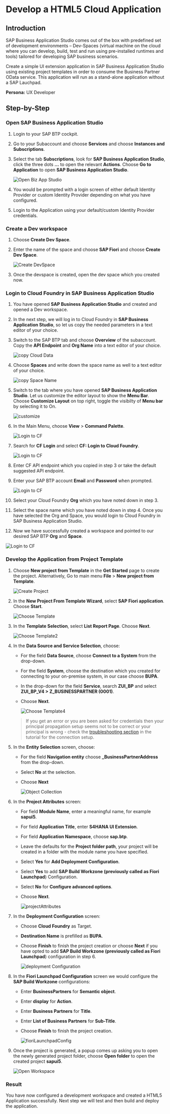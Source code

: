 # Develop a HTML5 Cloud Application

## Introduction

SAP Business Application Studio comes out of the box with predefined set of development environments – Dev-Spaces (virtual machine on the cloud where you can develop, build, test and run using pre-installed runtimes and tools) tailored for developing SAP business scenarios.

Create a simple UI extension application in SAP Business Application Studio using existing project templates in order to consume the Business Partner OData service. This application will run as a stand-alone application without a SAP Lauchpad.

**Persona:** UX Developer

## Step-by-Step


### Open SAP Business Application Studio 

1. Login to your SAP BTP cockpit. 
2. Go to your Subaccount and choose **Services** and choose **Instances and Subscriptions**. 
3. Select the tab **Subscriptions**, look for **SAP Business Application Studio**, click the three dots **...** to open the relevant **Actions**. Choose **Go to Application** to open **SAP Business Application Studio**.

   ![Open Biz App Studio](./images/develop_01.png)
   
4. You would be prompted with a login screen of either default Identity Provider or custom Identity Provider depending on what you have configured.
5. Login to the Application using your default/custom Identity Provider credentials.

### Create a Dev workspace

1. Choose **Create Dev Space**.
2. Enter the name of the space and choose **SAP Fiori** and choose **Create Dev Space**.

   ![Create DevSpace](./images/develop_02.png)
  
3. Once the devspace is created, open the dev space which you created now.


### Login to Cloud Foundry in SAP Business Application Studio 

1. You have opened **SAP Business Application Studio** and created and opened a Dev workspace.
2. In the next step, we will log in to Cloud Foundry in **SAP Business Application Studio**, so let us copy the needed parameters in a text editor of your choice. 
3. Switch to the SAP BTP tab and choose **Overview** of the subaccount. Copy the **API Endpoint** and **Org Name** into a text editor of your choice. 

    ![copy Cloud Data](./images/develop_03.png)

4. Choose **Spaces** and write down the space name as well to a text editor of your choice. 

    ![copy Space Name](./images/develop_04.png)

5. Switch to the tab where you have opened **SAP Business Application Studio**. Let us customize the editor layout to show the **Menu Bar**. Choose **Customize Layout** on top right, toggle the visibilty of **Menu bar** by selecting it to On.
   
   ![customize](./images/develop_05.png)
   
6. In the Main Menu, choose **View** > **Command Palette**.

	![Login to CF](./images/develop_06.png)

6. Search for **CF Login** and select **CF: Login to Cloud Foundry**.

    ![Login to CF](./images/develop_07.png)
    
7. Enter CF API endpoint which you copied in step 3 or take the default suggested API endpoint.     
8. Enter your SAP BTP account **Email** and **Password** when prompted.

   ![Login to CF](./images/develop_08.png)

9. Select your Cloud Foundry **Org** which you have noted down in step 3. 
10. Select the space name which you have noted down in step 4. Once you have selected the Org and Space, you would login to Cloud Foundry in SAP Business Application Studio.
11. Now we have successfully created a workspace and pointed to our desired SAP BTP **Org** and **Space**.

   ![Login to CF](./images/develop_09.png)

### Develop the Application from Project Template

1. Choose **New project from Template** in the **Get Started** page to create the project. Alternatively, Go to main menu **File** > **New project from Template**.

   ![Create Project](./images/develop_10.png)
    
2. In the **New Project From Template Wizard**, select **SAP Fiori application**. Choose **Start**.

   ![Choose Template](./images/develop_11.png)

3. In the **Template Selection**, select **List Report Page**. Choose **Next**.
   
     ![Choose Template2](./images/develop_12.png)
   
4. In the **Data Source and Service Selection**, choose:
   - For the field **Data Source**, choose **Connect to a System** from the drop-down.
   - For the field **System**, choose the destination which you created for connecting to your on-premise system, in our case choose **BUPA**.
   - In the drop-down for the field **Service**, search **ZUI_BP** and select **ZUI_BP_V4 > Z_BUSINESSPARTNER (0001)**.
   - Choose **Next**.
  
     ![Choose Template4](./images/develop_13.png)

   >If you get an error or you are been asked for credentials then your principal propagation setup seems not to be correct or your principal is wrong - check the [troubleshooting section](../../connectivity/README.md#troubleshooting) in the tutorial for the connection setup.   
   
5. In the **Entity Selection** screen, choose:
   - For the field **Navigation entity** choose **\_BusinessPartnerAddress** from the drop-down.
   - Select **No** at the selection.
   - Choose **Next**

      ![Object Collection](./images/develop_14.png)
      
6. In the **Project Attributes** screen:
   - For field **Module Name**, enter a meaningful name, for example **sapui5**.
   - For field **Application Title**, enter **S4HANA UI Extension**.
   - For field **Application Namespace**, choose **sap.btp**.
   - Leave the defaults for the **Project folder path**, your project will be created in a folder with the module name you have specified.
   - Select **Yes** for **Add Deployment Configuration**.
   - Select **Yes** to add **SAP Build Workzone (previously called as Fiori Launchpad**) Configuration.
   - Select **No** for **Configure advanced options**.
   - Choose **Next**.
 
     ![projectAttributes](./images/develop_15.png)
   
7. In the **Deployment Configuration** screen:
   - Choose **Cloud Foundry** as Target.
   - **Destination Name** is prefilled as **BUPA**.
   - Choose **Finish** to finish the project creation or choose **Next** if you have opted to add **SAP Build Workzone (previously called as Fiori Launchpad**) configuration in step 6.

     ![deployment Configuration](./images/develop_16.png)

8. In the **Fiori Launchpad Configuration** screen we would configure the **SAP Build Workzone** configurations:
   - Enter **BusinessPartners** for **Semantic object**.
   - Enter **display** for **Action**.
   - Enter **Business Partners** for **Title**.
   - Enter **List of Business Partners** for **Sub-Title**.
   - Choose **Finish** to finish the project creation.

     ![fioriLaunchpadConfig](./images/develop_18.png)
     
9. Once the project is generated, a popup comes up asking you to open the newly generated project folder, choose **Open folder** to open the created project **sapui5**. 

   ![Open Workspace](./images/develop_17.png)

### Result

You have now configured a development workspace and created a HTML5 Application successfully. Next step we will test and then build and deploy the application.
